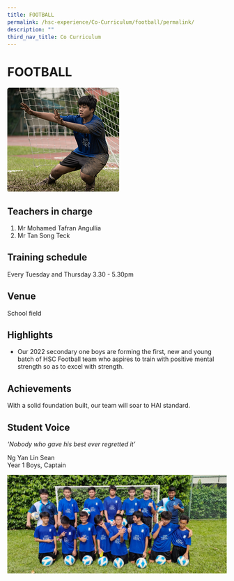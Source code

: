 ```yaml
---
title: FOOTBALL
permalink: /hsc-experience/Co-Curriculum/football/permalink/
description: ""
third_nav_title: Co Curriculum
---
```

FOOTBALL
========

![](/images/CCA/Soccer.png)

Teachers in charge
------------------

1.  Mr Mohamed Tafran Angullia
2.  Mr Tan Song Teck

Training schedule
-----------------

Every Tuesday and Thursday 3.30 - 5.30pm

Venue
-----

School field

Highlights
----------

*   Our 2022 secondary one boys are forming the first, new and young batch of HSC Football team who aspires to train with positive mental strength so as to excel with strength.

Achievements
------------

With a solid foundation built, our team will soar to HAI standard.

Student Voice
-------------

_‘Nobody who gave his best ever regretted it’_  

Ng Yan Lin Sean  
Year 1 Boys, Captain

![](/images/football.jpeg)